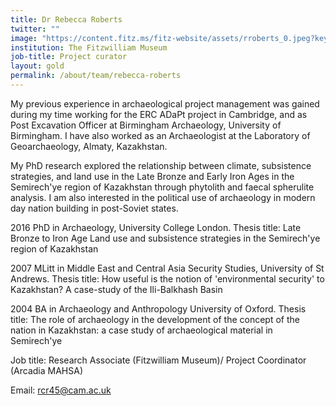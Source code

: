 ```yaml
---
title: Dr Rebecca Roberts
twitter: ""
image: "https://content.fitz.ms/fitz-website/assets/rroberts_0.jpeg?key=directus-medium-crop"
institution: The Fitzwilliam Museum
job-title: Project curator
layout: gold
permalink: /about/team/rebecca-roberts
---
```

My previous experience in archaeological project management was gained during my time working for the ERC ADaPt project in Cambridge, and as Post Excavation Officer at Birmingham Archaeology, University of Birmingham. I have also worked as an Archaeologist at the Laboratory of Geoarchaeology, Almaty, Kazakhstan.

My PhD research explored the relationship between climate, subsistence strategies, and land use in the Late Bronze and Early Iron Ages in the Semirech'ye region of Kazakhstan through phytolith and faecal spherulite analysis. I am also interested in the political use of archaeology in modern day nation building in post-Soviet states.

2016 PhD in Archaeology, University College London. Thesis title: Late Bronze to Iron Age Land use and subsistence strategies in the Semirech'ye region of Kazakhstan

2007 MLitt in Middle East and Central Asia Security Studies, University of St Andrews. Thesis title: How useful is the notion of 'environmental security' to Kazakhstan? A case-study of the Ili-Balkhash Basin

2004 BA in Archaeology and Anthropology University of Oxford. Thesis title: The role of archaeology in the development of the concept of the nation in Kazakhstan: a case study of archaeological material in Semirech'ye

Job title: Research Associate (Fitzwilliam Museum)/ Project Coordinator (Arcadia MAHSA)

Email: rcr45@cam.ac.uk
